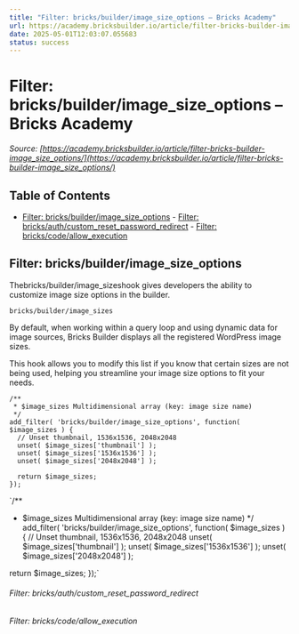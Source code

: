 ```yaml
---
title: "Filter: bricks/builder/image_size_options – Bricks Academy"
url: https://academy.bricksbuilder.io/article/filter-bricks-builder-image_size_options/
date: 2025-05-01T12:03:07.055683
status: success
---
```


# Filter: bricks/builder/image_size_options – Bricks Academy

*Source: [https://academy.bricksbuilder.io/article/filter-bricks-builder-image_size_options/](https://academy.bricksbuilder.io/article/filter-bricks-builder-image_size_options/)*

## Table of Contents

- [Filter: bricks/builder/image_size_options](#filter-bricksbuilderimagesizeoptions)
        - [Filter: bricks/auth/custom_reset_password_redirect](#filter-bricksauthcustomresetpasswordredirect)
        - [Filter: bricks/code/allow_execution](#filter-brickscodeallowexecution)

## Filter: bricks/builder/image_size_options

Thebricks/builder/image_sizeshook gives developers the ability to customize image size options in the builder.

`bricks/builder/image_sizes`

By default, when working within a query loop and using dynamic data for image sources, Bricks Builder displays all the registered WordPress image sizes.

This hook allows you to modify this list if you know that certain sizes are not being used, helping you streamline your image size options to fit your needs.

```
/**
 * $image_sizes Multidimensional array (key: image size name)
 */
add_filter( 'bricks/builder/image_size_options', function( $image_sizes ) {
  // Unset thumbnail, 1536x1536, 2048x2048
  unset( $image_sizes['thumbnail'] );
  unset( $image_sizes['1536x1536'] );
  unset( $image_sizes['2048x2048'] );

  return $image_sizes;
});
```

`/**
 * $image_sizes Multidimensional array (key: image size name)
 */
add_filter( 'bricks/builder/image_size_options', function( $image_sizes ) {
  // Unset thumbnail, 1536x1536, 2048x2048
  unset( $image_sizes['thumbnail'] );
  unset( $image_sizes['1536x1536'] );
  unset( $image_sizes['2048x2048'] );

  return $image_sizes;
});`

###### Filter: bricks/auth/custom_reset_password_redirect

###### Filter: bricks/code/allow_execution

